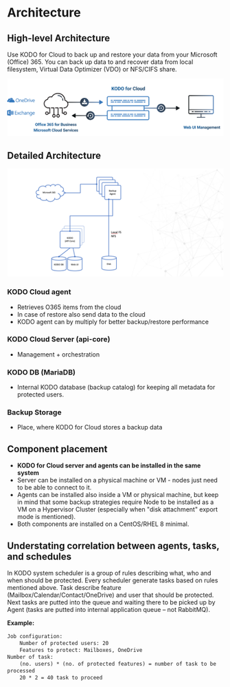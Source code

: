 # Architecture

## High-level Architecture

Use KODO for Cloud to back up and restore your data from your Microsoft \(Office\) 365. You can back up data to and recover data from local filesystem, Virtual Data Optimizer \(VDO\) or NFS/CIFS share. 

![](../.gitbook/assets/kodo-for-cloud-architecture.png)

## Detailed Architecture

![](../.gitbook/assets/kodo-for-cloud-detailed-architecture.png)

### KODO Cloud agent

* Retrieves O365 items from the cloud
* In case of restore also send data to the cloud
* KODO agent can by multiply for better backup/restore performance

### KODO Cloud Server \(api-core\)

* Management + orchestration

### KODO DB \(MariaDB\) 

* Internal KODO database \(backup catalog\) for keeping all metadata for protected users. 

### Backup Storage

* Place, where KODO for Cloud stores a backup data

## Component placement

* **KODO for Cloud server and agents can be installed in the same system** 
* Server can be installed on a physical machine or VM - nodes just need to be able to connect to it.
* Agents can be installed also inside a VM or physical machine, but keep in mind that some backup strategies require Node to be installed as a VM on a Hypervisor Cluster \(especially when "disk attachment" export mode is mentioned\).
* Both components are installed on a CentOS/RHEL 8 minimal.

## Understating correlation between agents, tasks, and schedules

In KODO system scheduler is a group of rules describing what, who and when should be protected. Every scheduler generate tasks based on rules mentioned above. Task describe feature \(Mailbox/Calendar/Contact/OneDrive\) and user that should be protected. Next tasks are putted into the queue and waiting there to be picked up by Agent \(tasks are putted into internal application queue – not RabbitMQ\).

**Example:**

```text
Job configuration:
    Number of protected users: 20
    Features to protect: Mailboxes, OneDrive 
Number of task:
    (no. users) * (no. of protected features) = number of task to be processed 
    20 * 2 = 40 task to proceed
```

